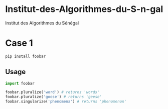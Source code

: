 
# Institut-des-Algorithmes-du-S-n-gal
Institut des Algorithmes du Sénégal




# Case 1


```bash
pip install foobar
```

## Usage

```python
import foobar

foobar.pluralize('word') # returns 'words'
foobar.pluralize('goose') # returns 'geese'
foobar.singularize('phenomena') # returns 'phenomenon'
```



